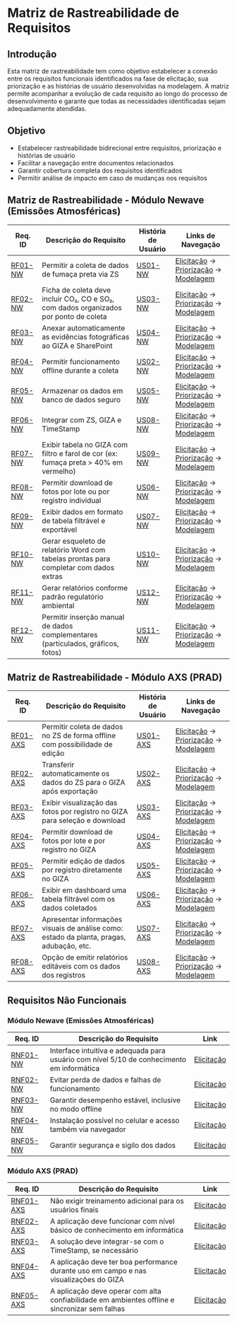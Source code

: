 # Matriz de Rastreabilidade de Requisitos

## Introdução

Esta matriz de rastreabilidade tem como objetivo estabelecer a conexão entre os requisitos funcionais identificados na fase de elicitação, sua priorização e as histórias de usuário desenvolvidas na modelagem. A matriz permite acompanhar a evolução de cada requisito ao longo do processo de desenvolvimento e garante que todas as necessidades identificadas sejam adequadamente atendidas.

## Objetivo

- Estabelecer rastreabilidade bidirecional entre requisitos, priorização e histórias de usuário
- Facilitar a navegação entre documentos relacionados
- Garantir cobertura completa dos requisitos identificados
- Permitir análise de impacto em caso de mudanças nos requisitos

## Matriz de Rastreabilidade - Módulo Newave (Emissões Atmosféricas)

| **Req. ID**                                                               | **Descrição do Requisito**                                                            | **História de Usuário**                                    | **Links de Navegação**                                                                                                                                                                                                    |
| ------------------------------------------------------------------------- | ------------------------------------------------------------------------------------- | ---------------------------------------------------------- | ------------------------------------------------------------------------------------------------------------------------------------------------------------------------------------------------------------------------- |
| [RF01-NW](../modulos/newave/elicitacao/emissoes.md#requisitos-funcionais) | Permitir a coleta de dados de fumaça preta via ZS                                     | [US01-NW](../modulos/newave/modelagem/emissoes.md#us01-nw) | [Elicitação](../modulos/newave/elicitacao/emissoes.md#requisitos-funcionais) → [Priorização](../modulos/newave/priorizacao/emissoes.md#tabela-priorizacao) → [Modelagem](../modulos/newave/modelagem/emissoes.md#us01-nw) |
| [RF02-NW](../modulos/newave/elicitacao/emissoes.md#requisitos-funcionais) | Ficha de coleta deve incluir CO₂, CO e SO₂, com dados organizados por ponto de coleta | [US03-NW](../modulos/newave/modelagem/emissoes.md#us03-nw) | [Elicitação](../modulos/newave/elicitacao/emissoes.md#requisitos-funcionais) → [Priorização](../modulos/newave/priorizacao/emissoes.md#tabela-priorizacao) → [Modelagem](../modulos/newave/modelagem/emissoes.md#us03-nw) |
| [RF03-NW](../modulos/newave/elicitacao/emissoes.md#requisitos-funcionais) | Anexar automaticamente as evidências fotográficas ao GIZA e SharePoint                | [US04-NW](../modulos/newave/modelagem/emissoes.md#us04-nw) | [Elicitação](../modulos/newave/elicitacao/emissoes.md#requisitos-funcionais) → [Priorização](../modulos/newave/priorizacao/emissoes.md#tabela-priorizacao) → [Modelagem](../modulos/newave/modelagem/emissoes.md#us04-nw) |
| [RF04-NW](../modulos/newave/elicitacao/emissoes.md#requisitos-funcionais) | Permitir funcionamento offline durante a coleta                                       | [US02-NW](../modulos/newave/modelagem/emissoes.md#us02-nw) | [Elicitação](../modulos/newave/elicitacao/emissoes.md#requisitos-funcionais) → [Priorização](../modulos/newave/priorizacao/emissoes.md#tabela-priorizacao) → [Modelagem](../modulos/newave/modelagem/emissoes.md#us02-nw) |
| [RF05-NW](../modulos/newave/elicitacao/emissoes.md#requisitos-funcionais) | Armazenar os dados em banco de dados seguro                                           | [US05-NW](../modulos/newave/modelagem/emissoes.md#us05-nw) | [Elicitação](../modulos/newave/elicitacao/emissoes.md#requisitos-funcionais) → [Priorização](../modulos/newave/priorizacao/emissoes.md#tabela-priorizacao) → [Modelagem](../modulos/newave/modelagem/emissoes.md#us05-nw) |
| [RF06-NW](../modulos/newave/elicitacao/emissoes.md#requisitos-funcionais) | Integrar com ZS, GIZA e TimeStamp                                                     | [US08-NW](../modulos/newave/modelagem/emissoes.md#us08-nw) | [Elicitação](../modulos/newave/elicitacao/emissoes.md#requisitos-funcionais) → [Priorização](../modulos/newave/priorizacao/emissoes.md#tabela-priorizacao) → [Modelagem](../modulos/newave/modelagem/emissoes.md#us08-nw) |
| [RF07-NW](../modulos/newave/elicitacao/emissoes.md#requisitos-funcionais) | Exibir tabela no GIZA com filtro e farol de cor (ex: fumaça preta > 40% em vermelho)  | [US09-NW](../modulos/newave/modelagem/emissoes.md#us09-nw) | [Elicitação](../modulos/newave/elicitacao/emissoes.md#requisitos-funcionais) → [Priorização](../modulos/newave/priorizacao/emissoes.md#tabela-priorizacao) → [Modelagem](../modulos/newave/modelagem/emissoes.md#us09-nw) |
| [RF08-NW](../modulos/newave/elicitacao/emissoes.md#requisitos-funcionais) | Permitir download de fotos por lote ou por registro individual                        | [US06-NW](../modulos/newave/modelagem/emissoes.md#us06-nw) | [Elicitação](../modulos/newave/elicitacao/emissoes.md#requisitos-funcionais) → [Priorização](../modulos/newave/priorizacao/emissoes.md#tabela-priorizacao) → [Modelagem](../modulos/newave/modelagem/emissoes.md#us06-nw) |
| [RF09-NW](../modulos/newave/elicitacao/emissoes.md#requisitos-funcionais) | Exibir dados em formato de tabela filtrável e exportável                              | [US07-NW](../modulos/newave/modelagem/emissoes.md#us07-nw) | [Elicitação](../modulos/newave/elicitacao/emissoes.md#requisitos-funcionais) → [Priorização](../modulos/newave/priorizacao/emissoes.md#tabela-priorizacao) → [Modelagem](../modulos/newave/modelagem/emissoes.md#us07-nw) |
| [RF10-NW](../modulos/newave/elicitacao/emissoes.md#requisitos-funcionais) | Gerar esqueleto de relatório Word com tabelas prontas para completar com dados extras | [US10-NW](../modulos/newave/modelagem/emissoes.md#us10-nw) | [Elicitação](../modulos/newave/elicitacao/emissoes.md#requisitos-funcionais) → [Priorização](../modulos/newave/priorizacao/emissoes.md#tabela-priorizacao) → [Modelagem](../modulos/newave/modelagem/emissoes.md#us10-nw) |
| [RF11-NW](../modulos/newave/elicitacao/emissoes.md#requisitos-funcionais) | Gerar relatórios conforme padrão regulatório ambiental                                | [US12-NW](../modulos/newave/modelagem/emissoes.md#us12-nw) | [Elicitação](../modulos/newave/elicitacao/emissoes.md#requisitos-funcionais) → [Priorização](../modulos/newave/priorizacao/emissoes.md#tabela-priorizacao) → [Modelagem](../modulos/newave/modelagem/emissoes.md#us12-nw) |
| [RF12-NW](../modulos/newave/elicitacao/emissoes.md#requisitos-funcionais) | Permitir inserção manual de dados complementares (particulados, gráficos, fotos)      | [US11-NW](../modulos/newave/modelagem/emissoes.md#us11-nw) | [Elicitação](../modulos/newave/elicitacao/emissoes.md#requisitos-funcionais) → [Priorização](../modulos/newave/priorizacao/emissoes.md#tabela-priorizacao) → [Modelagem](../modulos/newave/modelagem/emissoes.md#us11-nw) |

## Matriz de Rastreabilidade - Módulo AXS (PRAD)

| **Req. ID**                                                         | **Descrição do Requisito**                                                               | **História de Usuário**                               | **Links de Navegação**                                                                                                                                                                                |
| ------------------------------------------------------------------- | ---------------------------------------------------------------------------------------- | ----------------------------------------------------- | ----------------------------------------------------------------------------------------------------------------------------------------------------------------------------------------------------- |
| [RF01-AXS](../modulos/axs/elicitacao/prad.md#requisitos-funcionais) | Permitir coleta de dados no ZS de forma offline com possibilidade de edição              | [US01-AXS](../modulos/axs/modelagem/prad.md#us01-axs) | [Elicitação](../modulos/axs/elicitacao/prad.md#requisitos-funcionais) → [Priorização](../modulos/axs/priorizacao/prad.md#tabela-priorizacao) → [Modelagem](../modulos/axs/modelagem/prad.md#us01-axs) |
| [RF02-AXS](../modulos/axs/elicitacao/prad.md#requisitos-funcionais) | Transferir automaticamente os dados do ZS para o GIZA após exportação                    | [US02-AXS](../modulos/axs/modelagem/prad.md#us02-axs) | [Elicitação](../modulos/axs/elicitacao/prad.md#requisitos-funcionais) → [Priorização](../modulos/axs/priorizacao/prad.md#tabela-priorizacao) → [Modelagem](../modulos/axs/modelagem/prad.md#us02-axs) |
| [RF03-AXS](../modulos/axs/elicitacao/prad.md#requisitos-funcionais) | Exibir visualização das fotos por registro no GIZA para seleção e download               | [US03-AXS](../modulos/axs/modelagem/prad.md#us03-axs) | [Elicitação](../modulos/axs/elicitacao/prad.md#requisitos-funcionais) → [Priorização](../modulos/axs/priorizacao/prad.md#tabela-priorizacao) → [Modelagem](../modulos/axs/modelagem/prad.md#us03-axs) |
| [RF04-AXS](../modulos/axs/elicitacao/prad.md#requisitos-funcionais) | Permitir download de fotos por lote e por registro no GIZA                               | [US04-AXS](../modulos/axs/modelagem/prad.md#us04-axs) | [Elicitação](../modulos/axs/elicitacao/prad.md#requisitos-funcionais) → [Priorização](../modulos/axs/priorizacao/prad.md#tabela-priorizacao) → [Modelagem](../modulos/axs/modelagem/prad.md#us04-axs) |
| [RF05-AXS](../modulos/axs/elicitacao/prad.md#requisitos-funcionais) | Permitir edição de dados por registro diretamente no GIZA                                | [US05-AXS](../modulos/axs/modelagem/prad.md#us05-axs) | [Elicitação](../modulos/axs/elicitacao/prad.md#requisitos-funcionais) → [Priorização](../modulos/axs/priorizacao/prad.md#tabela-priorizacao) → [Modelagem](../modulos/axs/modelagem/prad.md#us05-axs) |
| [RF06-AXS](../modulos/axs/elicitacao/prad.md#requisitos-funcionais) | Exibir em dashboard uma tabela filtrável com os dados coletados                          | [US06-AXS](../modulos/axs/modelagem/prad.md#us06-axs) | [Elicitação](../modulos/axs/elicitacao/prad.md#requisitos-funcionais) → [Priorização](../modulos/axs/priorizacao/prad.md#tabela-priorizacao) → [Modelagem](../modulos/axs/modelagem/prad.md#us06-axs) |
| [RF07-AXS](../modulos/axs/elicitacao/prad.md#requisitos-funcionais) | Apresentar informações visuais de análise como: estado da planta, pragas, adubação, etc. | [US07-AXS](../modulos/axs/modelagem/prad.md#us07-axs) | [Elicitação](../modulos/axs/elicitacao/prad.md#requisitos-funcionais) → [Priorização](../modulos/axs/priorizacao/prad.md#tabela-priorizacao) → [Modelagem](../modulos/axs/modelagem/prad.md#us07-axs) |
| [RF08-AXS](../modulos/axs/elicitacao/prad.md#requisitos-funcionais) | Opção de emitir relatórios editáveis com os dados dos registros                          | [US08-AXS](../modulos/axs/modelagem/prad.md#us08-axs) | [Elicitação](../modulos/axs/elicitacao/prad.md#requisitos-funcionais) → [Priorização](../modulos/axs/priorizacao/prad.md#tabela-priorizacao) → [Modelagem](../modulos/axs/modelagem/prad.md#us08-axs) |

## Requisitos Não Funcionais

### Módulo Newave (Emissões Atmosféricas)

| **Req. ID**                                                                    | **Descrição do Requisito**                                                                | **Link**                                                                         |
| ------------------------------------------------------------------------------ | ----------------------------------------------------------------------------------------- | -------------------------------------------------------------------------------- |
| [RNF01-NW](../modulos/newave/elicitacao/emissoes.md#requisitos-nao-funcionais) | Interface intuitiva e adequada para usuário com nível 5/10 de conhecimento em informática | [Elicitação](../modulos/newave/elicitacao/emissoes.md#requisitos-nao-funcionais) |
| [RNF02-NW](../modulos/newave/elicitacao/emissoes.md#requisitos-nao-funcionais) | Evitar perda de dados e falhas de funcionamento                                           | [Elicitação](../modulos/newave/elicitacao/emissoes.md#requisitos-nao-funcionais) |
| [RNF03-NW](../modulos/newave/elicitacao/emissoes.md#requisitos-nao-funcionais) | Garantir desempenho estável, inclusive no modo offline                                    | [Elicitação](../modulos/newave/elicitacao/emissoes.md#requisitos-nao-funcionais) |
| [RNF04-NW](../modulos/newave/elicitacao/emissoes.md#requisitos-nao-funcionais) | Instalação possível no celular e acesso também via navegador                              | [Elicitação](../modulos/newave/elicitacao/emissoes.md#requisitos-nao-funcionais) |
| [RNF05-NW](../modulos/newave/elicitacao/emissoes.md#requisitos-nao-funcionais) | Garantir segurança e sigilo dos dados                                                     | [Elicitação](../modulos/newave/elicitacao/emissoes.md#requisitos-nao-funcionais) |

### Módulo AXS (PRAD)

| **Req. ID**                                                              | **Descrição do Requisito**                                                                    | **Link**                                                                  |
| ------------------------------------------------------------------------ | --------------------------------------------------------------------------------------------- | ------------------------------------------------------------------------- |
| [RNF01-AXS](../modulos/axs/elicitacao/prad.md#requisitos-nao-funcionais) | Não exigir treinamento adicional para os usuários finais                                      | [Elicitação](../modulos/axs/elicitacao/prad.md#requisitos-nao-funcionais) |
| [RNF02-AXS](../modulos/axs/elicitacao/prad.md#requisitos-nao-funcionais) | A aplicação deve funcionar com nível básico de conhecimento em informática                    | [Elicitação](../modulos/axs/elicitacao/prad.md#requisitos-nao-funcionais) |
| [RNF03-AXS](../modulos/axs/elicitacao/prad.md#requisitos-nao-funcionais) | A solução deve integrar-se com o TimeStamp, se necessário                                     | [Elicitação](../modulos/axs/elicitacao/prad.md#requisitos-nao-funcionais) |
| [RNF04-AXS](../modulos/axs/elicitacao/prad.md#requisitos-nao-funcionais) | A aplicação deve ter boa performance durante uso em campo e nas visualizações do GIZA         | [Elicitação](../modulos/axs/elicitacao/prad.md#requisitos-nao-funcionais) | 
| [RNF05-AXS](../modulos/axs/elicitacao/prad.md#requisitos-nao-funcionais) | A aplicação deve operar com alta confiabilidade em ambientes offline e sincronizar sem falhas | [Elicitação](../modulos/axs/elicitacao/prad.md#requisitos-nao-funcionais) |
